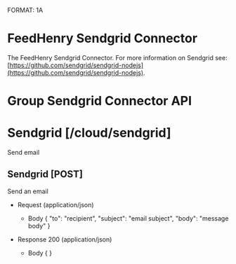 FORMAT: 1A

# FeedHenry Sendgrid Connector

The FeedHenry Sendgrid Connector. For more information on Sendgrid see: [https://github.com/sendgrid/sendgrid-nodejs](https://github.com/sendgrid/sendgrid-nodejs).

# Group Sendgrid Connector API

# Sendgrid [/cloud/sendgrid]

Send email

## Sendgrid [POST] 

Send an email

+ Request (application/json)
    + Body
        {
          "to": "recipient",
          "subject": "email subject",
          "body": "message body"
        }

+ Response 200 (application/json)
    + Body
            {
            }

